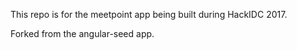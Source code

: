 This repo is for the meetpoint app being built during HackIDC 2017.


Forked from the angular-seed app.